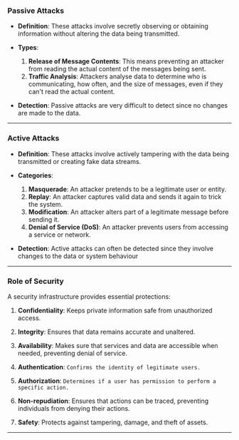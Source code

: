 
### Passive Attacks
- **Definition**: These attacks involve secretly observing or obtaining information without altering the data being transmitted.
- **Types**:
  1. **Release of Message Contents**: This means preventing an attacker from reading the actual content of the messages being sent.
  2. **Traffic Analysis**: Attackers analyse data to determine who is communicating, how often, and the size of messages, even if they can't read the actual content.

- **Detection**: Passive attacks are very difficult to detect since no changes are made to the data.

---

### Active Attacks
- **Definition**: These attacks involve actively tampering with the data being transmitted or creating fake data streams.
- **Categories**:
  1. **Masquerade**: An attacker pretends to be a legitimate user or entity.
  2. **Replay**: An attacker captures valid data and sends it again to trick the system.
  3. **Modification**: An attacker alters part of a legitimate message before sending it.
  4. **Denial of Service (DoS)**: An attacker prevents users from accessing a service or network.

- **Detection**: Active attacks can often be detected since they involve changes to the data or system behaviour

---




### Role of Security

A security infrastructure provides essential protections:

1. **Confidentiality**: Keeps private information safe from unauthorized access.

2. **Integrity**: Ensures that data remains accurate and unaltered.

3. **Availability**: Makes sure that services and data are accessible when needed, preventing denial of service.

4. **Authentication**: `Confirms the identity of legitimate users.`

5. **Authorization**: `Determines if a user has permission to perform a specific action.`

6. **Non-repudiation**: Ensures that actions can be traced, preventing individuals from denying their actions.

7. **Safety**: Protects against tampering, damage, and theft of assets.

---
